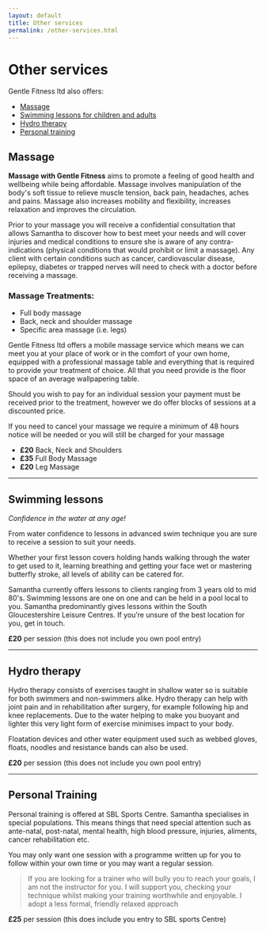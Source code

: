 ```yaml
---
layout: default
title: Other services
permalink: /other-services.html
---
```


# Other services

Gentle Fitness ltd also offers:

- [Massage](#massage)
- [Swimming lessons for children and adults](#swimming-lessons)
- [Hydro therapy](#hydro-therapy)
- [Personal training](#personal-training)

## Massage
**Massage with Gentle Fitness** aims to promote a feeling of good health and
wellbeing while being affordable. Massage involves manipulation of the body's
soft tissue to relieve muscle tension, back pain, headaches, aches and pains.
Massage also increases mobility and flexibility, increases relaxation and
improves the circulation.

Prior to your massage you will receive a confidential consultation that allows
Samantha to discover how to best meet your needs and will cover injuries and
medical conditions to ensure she is aware of any contra-indications (physical
conditions that would prohibit or limit a massage). Any client with certain
conditions such as cancer, cardiovascular disease, epilepsy, diabetes or trapped
nerves will need to check with a doctor before receiving a massage.

### Massage Treatments:
- Full body massage
- Back, neck and shoulder massage
- Specific area massage (i.e. legs)

Gentle Fitness ltd offers a mobile massage service which means we can meet you
at your place of work or in the comfort of your own home, equipped with a
professional massage table and everything that is required to provide your
treatment of choice. All that you need provide is the floor space of an average
wallpapering table.

Should you wish to pay for an individual session your payment must be received
prior to the treatment, however we do offer blocks of sessions at a discounted
price.

If you need to cancel your massage we require a minimum of 48 hours notice will
be needed or you will still be charged for your massage

- **£20** Back, Neck and Shoulders
- **£35** Full Body Massage       
- **£20** Leg Massage             

-------------------------------------------------------------------------------

## Swimming lessons
*Confidence in the water at any age!*

From water confidence to lessons in advanced swim technique you are sure to
receive a session to suit your needs.

Whether your first lesson covers holding hands walking through the water to get
used to it, learning breathing and getting your face wet or mastering butterfly
stroke, all levels of ability can be catered for.

Samantha currently offers lessons to clients ranging from 3 years old to mid
80's. Swimming lessons are one on one and can be held in a pool local to you.
Samantha predominantly gives lessons within the South Gloucestershire Leisure
Centres. If you’re unsure of the best location for you, get in touch.

**£20** per session (this does not include you own pool entry)

-------------------------------------------------------------------------------

## Hydro therapy
Hydro therapy consists of exercises taught in shallow water so is suitable for
both swimmers and non-swimmers alike. Hydro therapy can help with joint pain and
in rehabilitation after surgery, for example following hip and knee
replacements. Due to the water helping to make you buoyant and lighter this very
light form of exercise minimises impact to your body.

Floatation devices and other water equipment used such as webbed gloves, floats,
noodles and resistance bands can also be used.

**£20** per session (this does not include you own pool entry)

-------------------------------------------------------------------------------

## Personal Training
Personal training is offered at SBL Sports Centre. Samantha specialises in special
populations. This means things that need special attention such as ante-natal,
post-natal, mental health, high blood pressure, injuries, aliments, cancer
rehabilitation etc.

You may only want one session with a programme written up for you to follow
within your own time or you may want a regular session.

> If you are looking for a trainer who will bully you to reach your goals, I am
> not the instructor for you. I will support you, checking your technique whilst
> making your training worthwhile and enjoyable. I adopt a less formal, friendly
> relaxed approach

**£25** per session (this does include you entry to SBL sports Centre)

